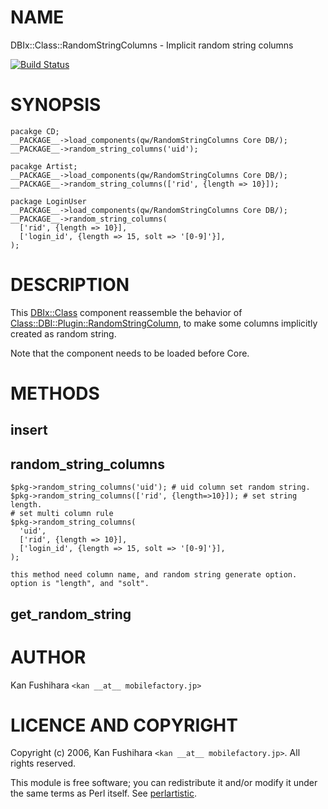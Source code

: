 # NAME

DBIx::Class::RandomStringColumns - Implicit random string columns

[![Build Status](https://travis-ci.org/kan/p5-dbic-random-string-columns.png?branch=master)](https://travis-ci.org/kan/p5-dbic-random-string-columns)

# SYNOPSIS

    pacakge CD;
    __PACKAGE__->load_components(qw/RandomStringColumns Core DB/);
    __PACKAGE__->random_string_columns('uid');

    pacakge Artist;
    __PACKAGE__->load_components(qw/RandomStringColumns Core DB/);
    __PACKAGE__->random_string_columns(['rid', {length => 10}]);

    package LoginUser
    __PACKAGE__->load_components(qw/RandomStringColumns Core DB/);
    __PACKAGE__->random_string_columns(
      ['rid', {length => 10}],
      ['login_id', {length => 15, solt => '[0-9]'}],
    );

# DESCRIPTION

This [DBIx::Class](http://search.cpan.org/perldoc?DBIx::Class) component reassemble the behavior of
[Class::DBI::Plugin::RandomStringColumn](http://search.cpan.org/perldoc?Class::DBI::Plugin::RandomStringColumn), to make some columns implicitly created as random string.

Note that the component needs to be loaded before Core.

# METHODS

## insert

## random\_string\_columns

    $pkg->random_string_columns('uid'); # uid column set random string.
    $pkg->random_string_columns(['rid', {length=>10}]); # set string length.
    # set multi column rule
    $pkg->random_string_columns(
      'uid',
      ['rid', {length => 10}],
      ['login_id', {length => 15, solt => '[0-9]'}],
    );

    this method need column name, and random string generate option.
    option is "length", and "solt".

## get\_random\_string

# AUTHOR

Kan Fushihara  `<kan __at__ mobilefactory.jp>`

# LICENCE AND COPYRIGHT

Copyright (c) 2006, Kan Fushihara `<kan __at__ mobilefactory.jp>`. All rights reserved.

This module is free software; you can redistribute it and/or
modify it under the same terms as Perl itself. See [perlartistic](http://search.cpan.org/perldoc?perlartistic).
